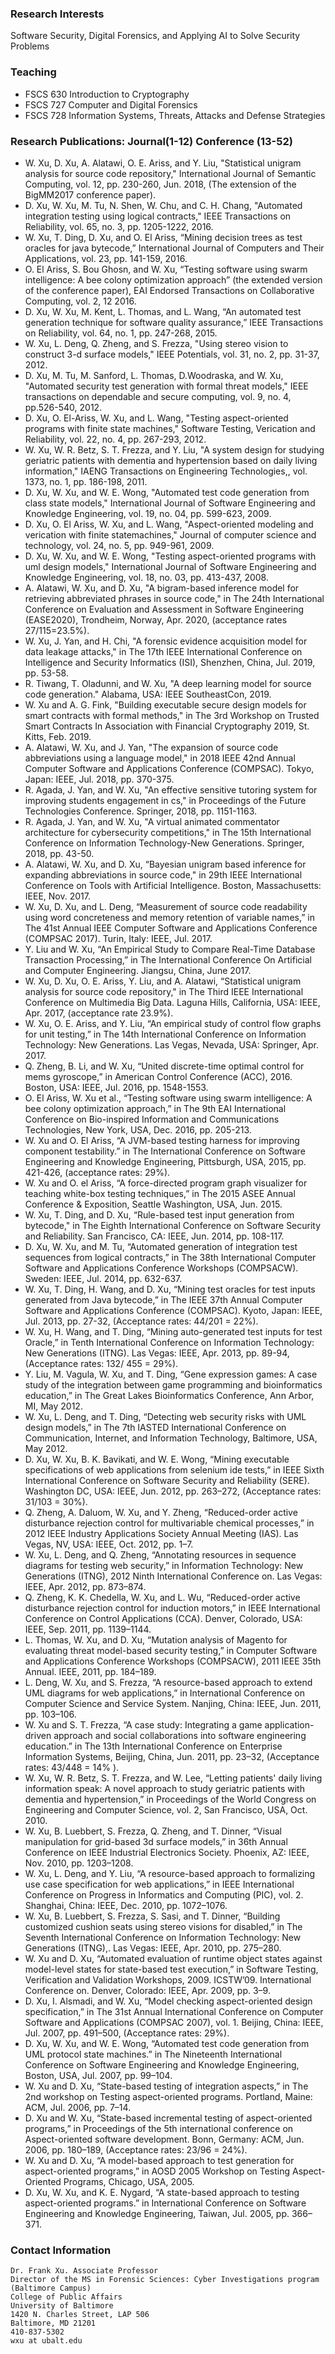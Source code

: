 ### Research Interests
Software Security, Digital Forensics, and Applying AI to Solve Security Problems

### Teaching
- FSCS 630 Introduction to Cryptography
- FSCS 727 Computer and Digital Forensics
- FSCS 728 Information Systems, Threats, Attacks and Defense Strategies

### Research Publications: Journal(1-12) Conference (13-52)
- W. Xu, D. Xu, A. Alatawi, O. E. Ariss, and Y. Liu, "Statistical unigram analysis for source code repository," International Journal of Semantic Computing, vol. 12, pp. 230-260, Jun. 2018, (The extension of the BigMM2017 conference paper).
- D. Xu, W. Xu, M. Tu, N. Shen, W. Chu, and C. H. Chang, "Automated integration testing using logical contracts," IEEE Transactions on Reliability, vol. 65, no. 3, pp. 1205-1222, 2016.
- W. Xu, T. Ding, D. Xu, and O. El Ariss, “Mining decision trees as test oracles for java bytecode,” International Journal of Computers and Their Applications, vol. 23, pp. 141-159, 2016.
- O. El Ariss, S. Bou Ghosn, and W. Xu, “Testing software using swarm intelligence: A bee colony optimization approach” (the extended version of the conference paper), EAI Endorsed Transactions on Collaborative Computing, vol. 2, 12 2016.
- D. Xu, W. Xu, M. Kent, L. Thomas, and L. Wang, “An automated test generation technique for software quality assurance,” IEEE Transactions on Reliability, vol. 64, no. 1, pp. 247-268, 2015.
- W. Xu, L. Deng, Q. Zheng, and S. Frezza, "Using stereo vision to construct 3-d surface models," IEEE Potentials, vol. 31, no. 2, pp. 31-37, 2012.
- D. Xu, M. Tu, M. Sanford, L. Thomas, D.Woodraska, and W. Xu, "Automated security test generation with formal threat models," IEEE transactions on dependable and secure computing, vol. 9, no. 4, pp.526-540, 2012.
- D. Xu, O. El-Ariss, W. Xu, and L. Wang, "Testing aspect-oriented programs with finite state machines," Software Testing, Verication and Reliability, vol. 22, no. 4, pp. 267-293, 2012.
- W. Xu, W. R. Betz, S. T. Frezza, and Y. Liu, "A system design for studying geriatric patients with dementia and hypertension based on daily living information," IAENG Transactions on Engineering Technologies,, vol. 1373, no. 1, pp. 186-198, 2011.
- D. Xu, W. Xu, and W. E. Wong, "Automated test code generation from class state models," International Journal of Software Engineering and Knowledge Engineering, vol. 19, no. 04, pp. 599-623, 2009.
- D. Xu, O. El Ariss, W. Xu, and L. Wang, "Aspect-oriented modeling and verication with finite statemachines," Journal of computer science and technology, vol. 24, no. 5, pp. 949-961, 2009.
- D. Xu, W. Xu, and W. E. Wong, "Testing aspect-oriented programs with uml design models," International Journal of Software Engineering and Knowledge Engineering, vol. 18, no. 03, pp. 413-437, 2008.
- A. Alatawi, W. Xu, and D. Xu, "A bigram-based inference model for retrieving abbreviated phrases in source code," in The 24th International Conference on Evaluation and Assessment in Software Engineering (EASE2020), Trondheim, Norway, Apr. 2020, (acceptance rates 27/115=23.5%).
- W. Xu, J. Yan, and H. Chi, "A forensic evidence acquisition model for data leakage attacks," in The 17th IEEE International Conference on Intelligence and Security Informatics (ISI), Shenzhen, China, Jul. 2019, pp. 53-58.
- R. Tiwang, T. Oladunni, and W. Xu, "A deep learning model for source code generation." Alabama, USA: IEEE SoutheastCon, 2019.
- W. Xu and A. G. Fink, "Building executable secure design models for smart contracts with formal methods," in The 3rd Workshop on Trusted Smart Contracts In Association with Financial Cryptography 2019, St. Kitts, Feb. 2019.
- A. Alatawi, W. Xu, and J. Yan, "The expansion of source code abbreviations using a language model," in 2018 IEEE 42nd Annual Computer Software and Applications Conference (COMPSAC). Tokyo, Japan: IEEE, Jul. 2018, pp. 370-375.
- R. Agada, J. Yan, and W. Xu, "An effective sensitive tutoring system for improving students engagement in cs," in Proceedings of the Future Technologies Conference. Springer, 2018, pp. 1151-1163.
- R. Agada, J. Yan, and W. Xu, "A virtual animated commentator architecture for cybersecurity competitions," in The 15th International Conference on Information Technology-New Generations. Springer, 2018, pp. 43-50.
- A. Alatawi, W. Xu, and D. Xu, “Bayesian unigram based inference for expanding abbreviations in source code," in 29th IEEE International Conference on Tools with Artificial Intelligence. Boston, Massachusetts: IEEE, Nov. 2017.
- W. Xu, D. Xu, and L. Deng, “Measurement of source code readability using word concreteness and memory retention of variable names,” in The 41st Annual IEEE Computer Software and Applications Conference (COMPSAC 2017). Turin, Italy: IEEE, Jul. 2017.
- Y. Liu and W. Xu, “An Empirical Study to Compare Real-Time Database Transaction Processing,” in The International Conference On Artificial and Computer Engineering. Jiangsu, China, June 2017.
- W. Xu, D. Xu, O. E. Ariss, Y. Liu, and A. Alatawi, “Statistical unigram analysis for source code repository," in The Third IEEE International Conference on Multimedia Big Data. Laguna Hills, California, USA: IEEE, Apr. 2017, (acceptance rate 23.9%).
- W. Xu, O. E. Ariss, and Y. Liu, “An empirical study of control flow graphs for unit testing,” in The 14th International Conference on Information Technology: New Generations. Las Vegas, Nevada, USA: Springer, Apr. 2017.
- Q. Zheng, B. Li, and W. Xu, “United discrete-time optimal control for mems gyroscope,” in American Control Conference (ACC), 2016. Boston, USA: IEEE, Jul. 2016, pp. 1548-1553.
- O. El Ariss, W. Xu et al., “Testing software using swarm intelligence: A bee colony optimization approach,” in The 9th EAI International Conference on Bio-inspired Information and Communications Technologies, New York, USA, Dec. 2016, pp. 205-213.
- W. Xu and O. El Ariss, “A JVM-based testing harness for improving component testability.” in The International Conference on Software Engineering and Knowledge Engineering, Pittsburgh, USA, 2015, pp. 421-426, (acceptance rates: 29%).
- W. Xu and O. el Ariss, “A force-directed program graph visualizer for teaching white-box testing techniques,” in The 2015 ASEE Annual Conference & Exposition, Seattle Washington, USA, Jun. 2015.
- W. Xu, T. Ding, and D. Xu, “Rule-based test input generation from bytecode," in The Eighth International Conference on Software Security and Reliability. San Francisco, CA: IEEE, Jun. 2014, pp. 108-117.
- D. Xu, W. Xu, and M. Tu, “Automated generation of integration test sequences from logical contracts,” in The 38th International Computer Software and Applications Conference Workshops (COMPSACW). Sweden: IEEE, Jul. 2014, pp. 632-637.
- W. Xu, T. Ding, H. Wang, and D. Xu, “Mining test oracles for test inputs generated from Java bytecode,” in The IEEE 37th Annual Computer Software and Applications Conference (COMPSAC). Kyoto, Japan: IEEE, Jul. 2013, pp. 27-32, (Acceptance rates: 44/201 = 22%).
- W. Xu, H. Wang, and T. Ding, “Mining auto-generated test inputs for test Oracle,” in Tenth International Conference on Information Technology: New Generations (ITNG). Las Vegas: IEEE, Apr. 2013, pp. 89-94, (Acceptance rates: 132/ 455 = 29%).
- Y. Liu, M. Vagula, W. Xu, and T. Ding, “Gene expression games: A case study of the integration between game programming and bioinformatics education,” in The Great Lakes Bioinformatics Conference, Ann Arbor, MI, May 2012.
- W. Xu, L. Deng, and T. Ding, “Detecting web security risks with UML design models,” in The 7th IASTED International Conference on Communication, Internet, and Information Technology, Baltimore, USA, May 2012.
- D. Xu, W. Xu, B. K. Bavikati, and W. E. Wong, “Mining executable specifications of web applications from selenium ide tests,” in IEEE Sixth International Conference on Software Security and Reliability (SERE). Washington DC, USA: IEEE, Jun. 2012, pp. 263–272, (Acceptance rates: 31/103 = 30%).
- Q. Zheng, A. Daluom, W. Xu, and Y. Zheng, “Reduced-order active disturbance rejection control for multivariable chemical processes,” in 2012 IEEE Industry Applications Society Annual Meeting (IAS). Las Vegas, NV, USA: IEEE, Oct. 2012, pp. 1–7.
- W. Xu, L. Deng, and Q. Zheng, “Annotating resources in sequence diagrams for testing web security,” in Information Technology: New Generations (ITNG), 2012 Ninth International Conference on. Las Vegas: IEEE, Apr. 2012, pp. 873–874.
- Q. Zheng, K. K. Chedella, W. Xu, and L. Wu, “Reduced-order active disturbance rejection control for induction motors,” in IEEE International Conference on Control Applications (CCA). Denver, Colorado, USA: IEEE, Sep. 2011, pp. 1139–1144.
- L. Thomas, W. Xu, and D. Xu, “Mutation analysis of Magento for evaluating threat model-based security testing,” in Computer Software and Applications Conference Workshops (COMPSACW), 2011 IEEE 35th Annual. IEEE, 2011, pp. 184–189.
- L. Deng, W. Xu, and S. Frezza, “A resource-based approach to extend UML diagrams for web applications,” in International Conference on Computer Science and Service System. Nanjing, China: IEEE, Jun. 2011, pp. 103–106.
- W. Xu and S. T. Frezza, “A case study: Integrating a game application-driven approach and social collaborations into software engineering education.” in The 13th International Conference on Enterprise Information Systems, Beijing, China, Jun. 2011, pp. 23–32, (Acceptance rates: 43/448 = 14% ).
- W. Xu, W. R. Betz, S. T. Frezza, and W. Lee, “Letting patients' daily living information speak: A novel approach to study geriatric patients with dementia and hypertension,” in Proceedings of the World Congress on Engineering and Computer Science, vol. 2, San Francisco, USA, Oct. 2010.
- W. Xu, B. Luebbert, S. Frezza, Q. Zheng, and T. Dinner, “Visual manipulation for grid-based 3d surface models,” in 36th Annual Conference on IEEE Industrial Electronics Society. Phoenix, AZ: IEEE, Nov. 2010, pp. 1203–1208.
- W. Xu, L. Deng, and Y. Liu, “A resource-based approach to formalizing use case specification for web applications,” in IEEE International Conference on Progress in Informatics and Computing (PIC), vol. 2. Shanghai, China: IEEE, Dec. 2010, pp. 1072–1076.
- W. Xu, B. Luebbert, S. Frezza, S. Sasi, and T. Dinner, “Building customized cushion seats using stereo visions for disabled,” in The Seventh International Conference on Information Technology: New Generations (ITNG),. Las Vegas: IEEE, Apr. 2010, pp. 275–280.
- W. Xu and D. Xu, “Automated evaluation of runtime object states against model-level states for state-based test execution,” in Software Testing, Verification and Validation Workshops, 2009. ICSTW’09. International Conference on. Denver, Colorado: IEEE, Apr. 2009, pp. 3–9.
- D. Xu, I. Alsmadi, and W. Xu, “Model checking aspect-oriented design specification,” in The 31st Annual International Conference on Computer Software and Applications (COMPSAC 2007), vol. 1. Beijing, China: IEEE, Jul. 2007, pp. 491–500, (Acceptance rates: 29%).
- D. Xu, W. Xu, and W. E. Wong, “Automated test code generation from UML protocol state machines.” in The Nineteenth International Conference on Software Engineering and Knowledge Engineering, Boston, USA, Jul. 2007, pp. 99–104.
- W. Xu and D. Xu, “State-based testing of integration aspects,” in The 2nd workshop on Testing aspect-oriented programs. Portland, Maine: ACM, Jul. 2006, pp. 7–14.
- D. Xu and W. Xu, “State-based incremental testing of aspect-oriented programs,” in Proceedings of the 5th international conference on Aspect-oriented software development. Bonn, Germany: ACM, Jun. 2006, pp. 180–189, (Acceptance rates: 23/96 = 24%).
- W. Xu and D. Xu, “A model-based approach to test generation for aspect-oriented programs,” in AOSD 2005 Workshop on Testing Aspect-Oriented Programs, Chicago, USA, 2005.
- D. Xu, W. Xu, and K. E. Nygard, “A state-based approach to testing aspect-oriented programs.” in International Conference on Software Engineering and Knowledge Engineering, Taiwan, Jul. 2005, pp. 366–371.

### Contact Information
```
Dr. Frank Xu. Associate Professor
Director of the MS in Forensic Sciences: Cyber Investigations program (Baltimore Campus)
College of Public Affairs
University of Baltimore
1420 N. Charles Street, LAP 506
Baltimore, MD 21201
410-837-5302
wxu at ubalt.edu
```
